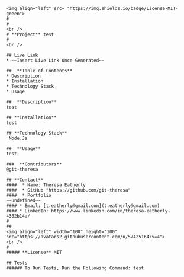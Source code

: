 
    <img align="left" src= "https://img.shields.io/badge/License-MIT-green">
    #
    #
    <br />
    # **Project** test
    #
    <br />

    ## Live Link 
    * ~~Insert Live Link Once Generated~~

    ##  **Table of Contents**
    * Description
    * Installation
    * Technology Stack
    * Usage

    ##  **Description**
    test

    ## **Installation**
    test

    ## **Technology Stack**
     Node.Js

    ##  **Usage**
    test

    ###  **Contributors**
    @git-theresa

    ## **Contact**
    ####  * Name: Theresa Eatherly
    ####  * GitHub "https://github.com/git-theresa" 
    ####  * Portfolio 
    ~~undefined~~
    #### * Email: [t.eatherly@gmail.com](t.eatherly@gmail.com)
    #### * LinkedIn: https://www.linkedin.com/in/theresa-eatherly-4362b14a/
    #
    ## 
    <img align="left" width="100" height="100" src="https://avatars2.githubusercontent.com/u/57425164?v=4">
    <br />
    #
    ##### **License** MIT

    ## Tests
    ###### To Run Tests, Run the Following Command: test

    